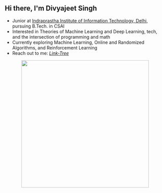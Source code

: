 ## Hi there, I'm Divyajeet Singh

- Junior at [Indraprastha Institute of Information Technology, Delhi](https://github.com/IIIT-Delhi), pursuing B.Tech. in CSAI
- Interested in Theories of Machine Learning and Deep Learning, tech, and the intersection of programming and math
- Currently exploring Machine Learning, Online and Randomized Algorithms, and Reinforcement Learning
- Reach out to me: *[Link-Tree](https://linktr.ee/divyajeettt)*

<p align="center">
    <img src="https://github-readme-stats.vercel.app/api/top-langs/?username=divyajeettt&theme=tokyonight&layout=compact&langs_count=8&card_width=400&count_private=true" width="400px"> 
</p>
